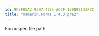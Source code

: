 ```yaml
---
id: 9F5F05A2-9597-4035-AC7F-150097141F7C
title: "Xamarin.Forms 1.4.3 pre2"
---
```


Fix nuspec file path
